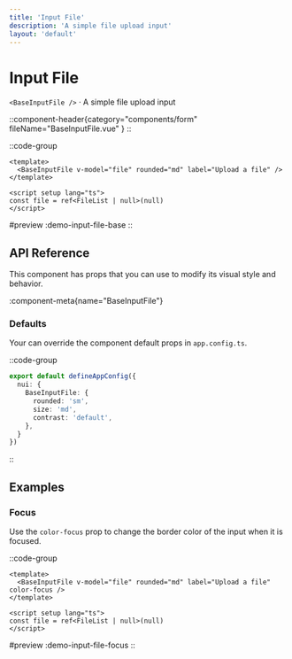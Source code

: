 ```yaml
---
title: 'Input File'
description: 'A simple file upload input'
layout: 'default'
---
```


# Input File

`<BaseInputFile />` · A simple file upload input

::component-header{category="components/form" fileName="BaseInputFile.vue" }
::

::code-group
```vue [DemoInputFileBase.vue]
<template>
  <BaseInputFile v-model="file" rounded="md" label="Upload a file" />
</template>

<script setup lang="ts">
const file = ref<FileList | null>(null)
</script>
```

#preview
:demo-input-file-base
::

## API Reference

This component has props that you can use to modify its visual style and behavior.

:component-meta{name="BaseInputFile"}

### Defaults

Your can override the component default props in `app.config.ts`.

::code-group

```ts [app.config.ts]
export default defineAppConfig({
  nui: {
    BaseInputFile: {
      rounded: 'sm',
      size: 'md',
      contrast: 'default',
    },
  }
})
```
::

## Examples

### Focus

Use the `color-focus` prop to change the border color of the input when it is focused.

::code-group
```vue [DemoInputFileFocus.vue]
<template>
  <BaseInputFile v-model="file" rounded="md" label="Upload a file" color-focus />
</template>

<script setup lang="ts">
const file = ref<FileList | null>(null)
</script>
```

#preview
:demo-input-file-focus
::